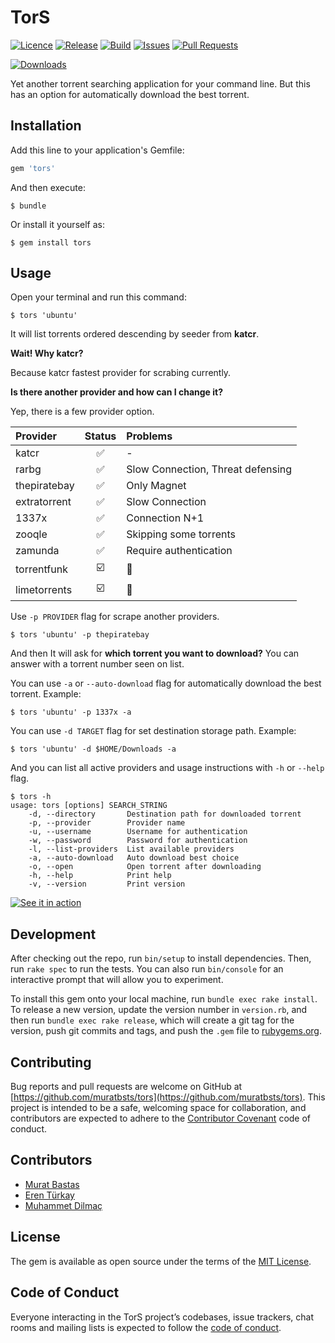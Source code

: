 # TorS

[![Licence](https://img.shields.io/github/license/muratbsts/tors.svg)](https://github.com/muratbsts/tors/blob/master/LICENCE)
[![Release](https://img.shields.io/github/release/muratbsts/tors.svg)](https://github.com/muratbsts/tors/releases)
[![Build](https://travis-ci.org/muratbsts/tors.svg?branch=master)](https://travis-ci.org/muratbsts/tors)
[![Issues](https://img.shields.io/github/issues/muratbsts/tors.svg)](https://github.com/muratbsts/tors/issues)
[![Pull Requests](https://img.shields.io/github/issues-pr/muratbsts/tors.svg)](https://github.com/muratbsts/tors/pulls)

[![Downloads](https://img.shields.io/gem/dt/tors.svg)](https://rubygems.org/gems/tors)

Yet another torrent searching application for your command line.
But this has an option for automatically download the best torrent.

## Installation

Add this line to your application's Gemfile:

```ruby
gem 'tors'
```

And then execute:

    $ bundle

Or install it yourself as:

    $ gem install tors

## Usage

Open your terminal and run this command:

    $ tors 'ubuntu'

It will list torrents ordered descending by seeder from **katcr**.

**Wait! Why katcr?**

Because katcr fastest provider for scrabing currently.

**Is there another provider and how can I change it?**

Yep, there is a few provider option.

| Provider          | Status | Problems                          |
|:------------------|:------:|:----------------------------------|
| katcr             | ✅     | -                                 |
| rarbg             | ✅     | Slow Connection, Threat defensing |
| thepiratebay      | ✅     | Only Magnet                       |
| extratorrent      | ✅     | Slow Connection                   |
| 1337x             | ✅     | Connection N+1                    |
| zooqle            | ✅     | Skipping some torrents            |
| zamunda           | ✅     | Require authentication            |
| torrentfunk       | ☑️      | 🙈                                |
| limetorrents      | ☑️      | 🙈                                |

Use `-p PROVIDER` flag for scrape another providers.

    $ tors 'ubuntu' -p thepiratebay

And then It will ask for **which torrent you want to download?** You can answer with a torrent number seen on list.

You can use `-a` or `--auto-download` flag for automatically download the best torrent. Example:

    $ tors 'ubuntu' -p 1337x -a

You can use `-d TARGET` flag for set destination storage path. Example:

    $ tors 'ubuntu' -d $HOME/Downloads -a

And you can list all active providers and usage instructions with `-h` or `--help` flag.

    $ tors -h
    usage: tors [options] SEARCH_STRING
        -d, --directory       Destination path for downloaded torrent
        -p, --provider        Provider name
        -u, --username        Username for authentication
        -w, --password        Password for authentication
        -l, --list-providers  List available providers
        -a, --auto-download   Auto download best choice
        -o, --open            Open torrent after downloading
        -h, --help            Print help
        -v, --version         Print version

[![See it in action](https://asciinema.org/a/lxRQTTiTSUXVhD3dpzIwCcIs2.png)](https://asciinema.org/a/lxRQTTiTSUXVhD3dpzIwCcIs2)

## Development

After checking out the repo, run `bin/setup` to install dependencies. Then, run `rake spec` to run the tests. You can also run `bin/console` for an interactive prompt that will allow you to experiment.

To install this gem onto your local machine, run `bundle exec rake install`. To release a new version, update the version number in `version.rb`, and then run `bundle exec rake release`, which will create a git tag for the version, push git commits and tags, and push the `.gem` file to [rubygems.org](https://rubygems.org).

## Contributing

Bug reports and pull requests are welcome on GitHub at [https://github.com/muratbsts/tors](https://github.com/muratbsts/tors). This project is intended to be a safe, welcoming space for collaboration, and contributors are expected to adhere to the [Contributor Covenant](http://contributor-covenant.org) code of conduct.

## Contributors

- [Murat Bastas](https://github.com/muratbsts)
- [Eren Türkay](https://github.com/eren)
- [Muhammet Dilmaç](https://github.com/muhammetdilmac)

## License

The gem is available as open source under the terms of the [MIT License](http://opensource.org/licenses/MIT).

## Code of Conduct

Everyone interacting in the TorS project’s codebases, issue trackers, chat rooms and mailing lists is expected to follow the [code of conduct](https://github.com/muratbsts/tors/blob/master/CODE_OF_CONDUCT.md).
